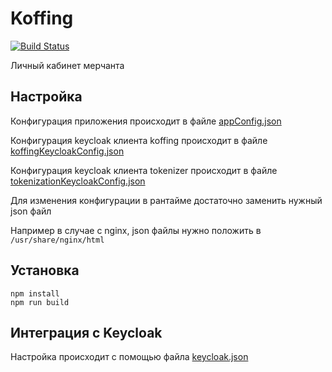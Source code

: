 # Koffing 
[![Build Status](http://ci.rbkmoney.com/buildStatus/icon?job=rbkmoney_private/koffing/master)](http://ci.rbkmoney.com/job/rbkmoney_private/view/Frontend/job/koffing/job/master/)

Личный кабинет мерчанта

## Настройка
Конфигурация приложения происходит в файле [appConfig.json](/app/appConfig.json)

Конфигурация keycloak клиента koffing происходит в файле [koffingKeycloakConfig.json](/app/koffingKeycloakConfig.json)

Конфигурация keycloak клиента tokenizer происходит в файле [tokenizationKeycloakConfig.json](/tokenization/tokenizationKeycloakConfig.json)

Для изменения конфигурации в рантайме достаточно заменить нужный json файл

Например в случае с nginx, json файлы нужно положить в `/usr/share/nginx/html`

## Установка

    npm install
    npm run build

## Интеграция с Keycloak
Настройка происходит с помощью файла [keycloak.json](/app/keycloak.json)
